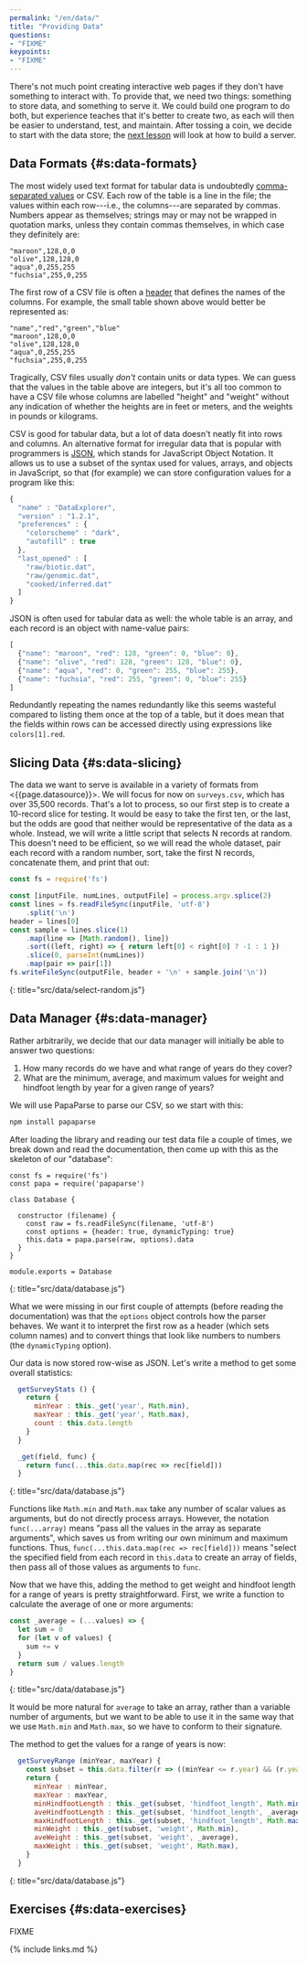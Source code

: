 ```yaml
---
permalink: "/en/data/"
title: "Providing Data"
questions:
- "FIXME"
keypoints:
- "FIXME"
---
```


There's not much point creating interactive web pages
if they don't have something to interact with.
To provide that,
we need two things:
something to store data,
and something to serve it.
We could build one program to do both,
but experience teaches that it's better to create two,
as each will then be easier to understand, test, and maintain.
After tossing a coin,
we decide to start with the data store;
the [next lesson](../server/) will look at how to build a server.

## Data Formats {#s:data-formats}

The most widely used text format for tabular data is undoubtedly
[comma-separated values](../gloss/#csv) or CSV.
Each row of the table is a line in the file;
the values within each row---i.e., the columns---are separated by commas.
Numbers appear as themselves;
strings may or may not be wrapped in quotation marks,
unless they contain commas themselves,
in which case they definitely are:

```text
"maroon",128,0,0
"olive",128,128,0
"aqua",0,255,255
"fuchsia",255,0,255
```

The first row of a CSV file is often a [header](../gloss/#header)
that defines the names of the columns.
For example,
the small table shown above would better be represented as:

```text
"name","red","green","blue"
"maroon",128,0,0
"olive",128,128,0
"aqua",0,255,255
"fuchsia",255,0,255
```

Tragically,
CSV files usually *don't* contain units or data types.
We can guess that the values in the table above are integers,
but it's all too common to have a CSV file whose columns are labelled "height" and "weight"
without any indication of whether the heights are in feet or meters,
and the weights in pounds or kilograms.

CSV is good for tabular data,
but a lot of data doesn't neatly fit into rows and columns.
An alternative format for irregular data that is popular with programmers is [JSON](../gloss/#json),
which stands for JavaScript Object Notation.
It allows us to use a subset of the syntax used for values, arrays, and objects in JavaScript,
so that (for example)
we can store configuration values for a program like this:

```js
{
  "name" : "DataExplorer",
  "version" : "1.2.1",
  "preferences" : {
    "colorscheme" : "dark",
    "autofill" : true
  },
  "last_opened" : [
    "raw/biotic.dat",
    "raw/genomic.dat",
    "cooked/inferred.dat"
  ]
}
```

JSON is often used for tabular data as well:
the whole table is an array,
and each record is an object with name-value pairs:

```js
[
  {"name": "maroon", "red": 128, "green": 0, "blue": 0},
  {"name": "olive", "red": 128, "green": 128, "blue": 0},
  {"name": "aqua", "red": 0, "green": 255, "blue": 255},
  {"name": "fuchsia", "red": 255, "green": 0, "blue": 255}
]
```

Redundantly repeating the names redundantly like this seems wasteful
compared to listing them once at the top of a table,
but it does mean that the fields within rows can be accessed directly
using expressions like `colors[1].red`.

## Slicing Data {#s:data-slicing}

The data we want to serve is available in a variety of formats from <{{page.datasource}}>.
We will focus for now on `surveys.csv`,
which has over 35,500 records.
That's a lot to process,
so our first step is to create a 10-record slice for testing.
It would be easy to take the first ten,
or the last,
but the odds are good that neither would be representative of the data as a whole.
Instead,
we will write a little script that selects N records at random.
This doesn't need to be efficient,
so we will read the whole dataset,
pair each record with a random number,
sort,
take the first N records,
concatenate them,
and print that out:

```js
const fs = require('fs')

const [inputFile, numLines, outputFile] = process.argv.splice(2)
const lines = fs.readFileSync(inputFile, 'utf-8')
    .split('\n')
header = lines[0]
const sample = lines.slice(1)
    .map(line => [Math.random(), line])
    .sort((left, right) => { return left[0] < right[0] ? -1 : 1 })
    .slice(0, parseInt(numLines))
    .map(pair => pair[1])
fs.writeFileSync(outputFile, header + '\n' + sample.join('\n'))
```
{: title="src/data/select-random.js"}

## Data Manager {#s:data-manager}

Rather arbitrarily,
we decide that our data manager will initially be able to answer two questions:

1. How many records do we have and what range of years do they cover?
2. What are the minimum, average, and maximum values
   for weight and hindfoot length by year
   for a given range of years?

We will use PapaParse to parse our CSV,
so we start with this:

```sh
npm install papaparse
```

After loading the library and reading our test data file a couple of times,
we break down and read the documentation,
then come up with this as the skeleton of our "database":

```
const fs = require('fs')
const papa = require('papaparse')

class Database {

  constructor (filename) {
    const raw = fs.readFileSync(filename, 'utf-8')
    const options = {header: true, dynamicTyping: true}
    this.data = papa.parse(raw, options).data
  }
}

module.exports = Database
```
{: title="src/data/database.js"}

What we were missing in our first couple of attempts (before reading the documentation) was that
the `options` object controls how the parser behaves.
We want it to interpret the first row as a header (which sets column names)
and to convert things that look like numbers to numbers (the `dynamicTyping` option).

Our data is now stored row-wise as JSON.
Let's write a method to get some overall statistics:

```js
  getSurveyStats () {
    return {
      minYear : this._get('year', Math.min),
      maxYear : this._get('year', Math.max),
      count : this.data.length
    }
  }

  _get(field, func) {
    return func(...this.data.map(rec => rec[field]))
  }
```
{: title="src/data/database.js"}

Functions like `Math.min` and `Math.max` take any number of scalar values as arguments,
but do not directly process arrays.
However, the notation `func(...array)` means
"pass all the values in the array as separate arguments",
which saves us from writing our own minimum and maximum functions.
Thus,
`func(...this.data.map(rec => rec[field]))` means
"select the specified field from each record in `this.data` to create an array of fields,
then pass all of those values as arguments to `func`.

Now that we have this,
adding the method to get weight and hindfoot length for a range of years
is pretty straightforward.
First,
we write a function to calculate the average of one or more arguments:

```js
const _average = (...values) => {
  let sum = 0
  for (let v of values) {
    sum += v
  }
  return sum / values.length
}
```
{: title="src/data/database.js"}

It would be more natural for `average` to take an array,
rather than a variable number of arguments,
but we want to be able to use it in the same way that we use `Math.min` and `Math.max`,
so we have to conform to their signature.

The method to get the values for a range of years is now:

```js
  getSurveyRange (minYear, maxYear) {
    const subset = this.data.filter(r => ((minYear <= r.year) && (r.year <= maxYear)))
    return {
      minYear : minYear,
      maxYear : maxYear,
      minHindfootLength : this._get(subset, 'hindfoot_length', Math.min),
      aveHindfootLength : this._get(subset, 'hindfoot_length', _average),
      maxHindfootLength : this._get(subset, 'hindfoot_length', Math.max),
      minWeight : this._get(subset, 'weight', Math.min),
      aveWeight : this._get(subset, 'weight', _average),
      maxWeight : this._get(subset, 'weight', Math.max),
    }
  }
```
{: title="src/data/database.js"}

## Exercises {#s:data-exercises}

FIXME

{% include links.md %}

